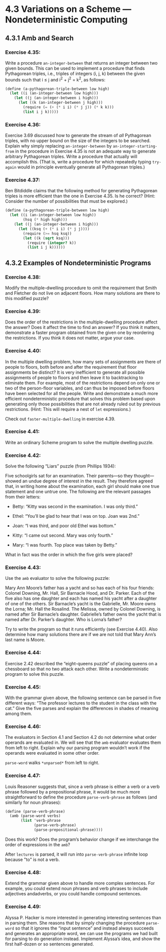 # 4.3 Variations on a Scheme — Nondeterministic Computing

## 4.3.1 Amb and Search

### Exercise 4.35:

Write a procedure `an-integer-between` that returns an integer between two given bounds. This can be used to implement a procedure that finds Pythagorean triples, i.e., triples of integers (i, j, k) between the given bounds such that i ≤ j and i<sup>2</sup> + j<sup>2</sup> = k<sup>2</sup>, as follows:

```scheme
(define (a-pythagorean-triple-between low high)
  (let ((i (an-integer-between low high)))
    (let ((j (an-integer-between i high)))
      (let ((k (an-integer-between j high)))
        (require (= (+ (* i i) (* j j)) (* k k)))
        (list i j k)))))
```

### Exercise 4.36:

Exercise 3.69 discussed how to generate the stream of *all* Pythagorean triples, with no upper bound on the size of the integers to be searched. Explain why simply replacing `an-integer-between` by `an-integer-starting-from` in the procedure in Exercise 4.35 is not an adequate way to generate arbitrary Pythagorean triples. Write a procedure that actually will accomplish this. (That is, write a procedure for which repeatedly typing `try-again` would in principle eventually generate all Pythagorean triples.)

### Exercise 4.37:

Ben Bitdiddle claims that the following method for generating Pythagorean triples is more efficient than the one in Exercise 4.35. Is he correct? (Hint: Consider the number of possibilities that must be explored.)

```scheme
(define (a-pythagorean-triple-between low high)
  (let ((i (an-integer-between low high))
        (hsq (* high high)))
    (let ((j (an-integer-between i high)))
      (let ((ksq (+ (* i i) (* j j))))
        (require (>= hsq ksq))
        (let ((k (sqrt ksq)))
          (require (integer? k))
          (list i j k))))))
```

## 4.3.2 Examples of Nondeterministic Programs

### Exercise 4.38:

Modify the multiple-dwelling procedure to omit the requirement that Smith and Fletcher do not live on adjacent floors. How many solutions are there to this modified puzzle?

### Exercise 4.39:

Does the order of the restrictions in the multiple-dwelling procedure affect the answer? Does it affect the time to find an answer? If you think it matters, demonstrate a faster program obtained from the given one by reordering the restrictions. If you think it does not matter, argue your case.

### Exercise 4.40:

In the multiple dwelling problem, how many sets of assignments are there of people to floors, both before and after the requirement that floor assignments be distinct? It is very inefficient to generate all possible assignments of people to floors and then leave it to backtracking to eliminate them. For example, most of the restrictions depend on only one or two of the person-floor variables, and can thus be imposed before floors have been selected for all the people. Write and demonstrate a much more efficient nondeterministic procedure that solves this problem based upon generating only those possibilities that are not already ruled out by previous restrictions. (Hint: This will require a nest of `let` expressions.)

Check out `faster-multiple-dwelling` in exercise 4.39.

### Exercise 4.41:

Write an ordinary Scheme program to solve the multiple dwelling puzzle.

### Exercise 4.42:

Solve the following “Liars” puzzle (from Phillips 1934):

Five schoolgirls sat for an examination. Their parents—so they thought—showed an undue degree of interest in the result. They therefore agreed that, in writing home about the examination, each girl should make one true statement and one untrue one. The following are the relevant passages from their letters:

- Betty: “Kitty was second in the examination. I was only third.”

- Ethel: “You’ll be glad to hear that I was on top. Joan was 2nd.”

- Joan: “I was third, and poor old Ethel was bottom.”

- Kitty: “I came out second. Mary was only fourth.”

- Mary: “I was fourth. Top place was taken by Betty.”

What in fact was the order in which the five girls were placed?

### Exercise 4.43:

Use the `amb` evaluator to solve the following puzzle:

Mary Ann Moore’s father has a yacht and so has each of his four friends: Colonel Downing, Mr. Hall, Sir Barnacle Hood, and Dr. Parker. Each of the five also has one daughter and each has named his yacht after a daughter of one of the others. Sir Barnacle’s yacht is the Gabrielle, Mr. Moore owns the Lorna; Mr. Hall the Rosalind. The Melissa, owned by Colonel Downing, is named after Sir Barnacle’s daughter. Gabrielle’s father owns the yacht that is named after Dr. Parker’s daughter. Who is Lorna’s father?

Try to write the program so that it runs efficiently (see Exercise 4.40). Also determine how many solutions there are if we are not told that Mary Ann’s last name is Moore.

### Exercise 4.44:

Exercise 2.42 described the “eight-queens puzzle” of placing queens on a chessboard so that no two attack each other. Write a nondeterministic program to solve this puzzle.

### Exercise 4.45:

With the grammar given above, the following sentence can be parsed in five different ways: “The professor lectures to the student in the class with the cat.” Give the five parses and explain the differences in shades of meaning among them.

### Exercise 4.46:

The evaluators in Section 4.1 and Section 4.2 do not determine what order operands are evaluated in. We will see that the `amb` evaluator evaluates them from left to right. Explain why our parsing program wouldn’t work if the operands were evaluated in some other order.

`parse-word` walks `*unparsed*` from left to right.

### Exercise 4.47:

Louis Reasoner suggests that, since a verb phrase is either a verb or a verb phrase followed by a prepositional phrase, it would be much more straightforward to define the procedure `parse-verb-phrase` as follows (and similarly for noun phrases):

```scheme
(define (parse-verb-phrase)
  (amb (parse-word verbs)
       (list 'verb-phrase
             (parse-verb-phrase)
             (parse-prepositional-phrase))))
```

Does this work? Does the program’s behavior change if we interchange the order of expressions in the `amb`?

After `lectures` is parsed, it will run into `parse-verb-phrase` infinite loop because "to" is not a verb.

### Exercise 4.48:

Extend the grammar given above to handle more complex sentences. For example, you could extend noun phrases and verb phrases to include adjectives andadverbs, or you could handle compound sentences.

### Exercise 4.49:

Alyssa P. Hacker is more interested in generating interesting sentences than in parsing them. She reasons that by simply changing the procedure `parse-word` so that it ignores the “input sentence” and instead always succeeds and generates an appropriate word, we can use the programs we had built for parsing to do generation instead. Implement Alyssa’s idea, and show the first half-dozen or so sentences generated.
